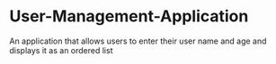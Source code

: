 # User-Management-Application
An application that allows users to enter their user name and age and displays it as an ordered list 

